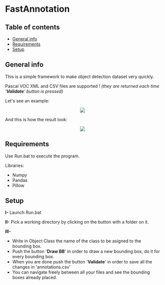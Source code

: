 # FastAnnotation

## Table of contents
* [General info](#general-info)
* [Requirements](#requirements)
* [Setup](#setup)

## General info

This is a simple framework to make object detection dataset very quickly.

Pascal VOC XML and CSV files are supported ! *(they are returned each time '**Validate**' button is pressed)*

Let's see an example:

<p align="center">
<img src="https://user-images.githubusercontent.com/65224852/151019870-fcee68e9-c4d3-4c8d-a5ca-eafcd14d25d2.PNG">
</p>

And this is how the result look:

<p align="center">
<img src="https://user-images.githubusercontent.com/65224852/150709583-b323e8dc-782a-4e06-ae7a-b0b1a275f49a.PNG">
</p>

## Requirements

Use Run.bat to execute the program.

Libraries:
* Numpy
* Pandas
* Pillow

## Setup

**I-** Launch Run.bat

**II-** Pick a working directory by clicking on the button with a folder on it.

**III-**
* Write in Object Class the name of the class to be asigned to the bounding box.
* Push the button '**Draw BB**' in order to draw a new bounding box, do it for every bounding box.
* When you are done push the button '**Validate**' in order to save all the changes in 'annotations.csv'
* You can navigate freely between all your files and see the bounding boxes already placed.
